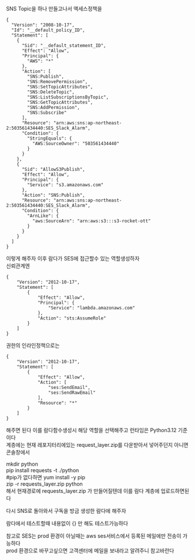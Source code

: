SNS Topic을 하나 만들고나서 액세스정책을  
```
{
  "Version": "2008-10-17",
  "Id": "__default_policy_ID",
  "Statement": [
    {
      "Sid": "__default_statement_ID",
      "Effect": "Allow",
      "Principal": {
        "AWS": "*"
      },
      "Action": [
        "SNS:Publish",
        "SNS:RemovePermission",
        "SNS:SetTopicAttributes",
        "SNS:DeleteTopic",
        "SNS:ListSubscriptionsByTopic",
        "SNS:GetTopicAttributes",
        "SNS:AddPermission",
        "SNS:Subscribe"
      ],
      "Resource": "arn:aws:sns:ap-northeast-2:503561434440:SES_Slack_Alarm",
      "Condition": {
        "StringEquals": {
          "AWS:SourceOwner": "503561434440"
        }
      }
    },
    {
      "Sid": "AllowS3Publish",
      "Effect": "Allow",
      "Principal": {
        "Service": "s3.amazonaws.com"
      },
      "Action": "SNS:Publish",
      "Resource": "arn:aws:sns:ap-northeast-2:503561434440:SES_Slack_Alarm",
      "Condition": {
        "ArnLike": {
          "aws:SourceArn": "arn:aws:s3:::s3-rocket-ott"
        }
      }
    }
  ]
}
```
  
이렇게 해주자 이후 람다가 SES에 접근할수 있는 역할생성하자  
신뢰관계엔
```
{
    "Version": "2012-10-17",
    "Statement": [
        {
            "Effect": "Allow",
            "Principal": {
                "Service": "lambda.amazonaws.com"
            },
            "Action": "sts:AssumeRole"
        }
    ]
}
```
  
권한의 인라인정책으로는
```
{
    "Version": "2012-10-17",
    "Statement": [
        {
            "Effect": "Allow",
            "Action": [
                "ses:SendEmail",
                "ses:SendRawEmail"
            ],
            "Resource": "*"
        }
    ]
}
```
  
해주면 된다 이를 람다함수생성시 해당 역할을 선택해주고 런타임은 Python3.12 기준이다  
계층에는 현재 레포지터리에있는 request_layer.zip를 다운받아서 넣어주던지 아니면 콘솔창에서  
  
mkdir python  
pip install requests -t ./python  
#pip가 없다하면 yum install -y pip  
zip -r requests_layer.zip python  
해서 현재경로에 requests_layer.zip 가 만들어질텐데 이를 람다 계층에 업로드하면된다  
  
다시 SNS로 돌아와서 구독을 방금 생성한 람다에 해주자  
  
람다에서 테스트할때 내용없이 {} 만 해도 테스트가능하다  
  
참고로 SES는 prod 환경이 아닐때는 aws ses서비스에서 등록된 메일에만 전송이 가능하다  
prod 환경으로 바꾸고싶으면 고객센터에 메일을 보내라고 알려주니 참고바란다  
